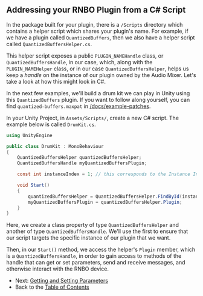 ## Addressing your RNBO Plugin from a C# Script

In the package built for your plugin, there is a `/Scripts` directory which contains a helper script which shares your plugin's name. For example, if we have a plugin called `QuantizedBuffers`, then we also have a helper script called `QuantizedBuffersHelper.cs`.

This helper script exposes a public `PLUGIN_NAMEHandle` class, or `QuantizedBuffersHandle`, in our case, which, along with the `PLUGIN_NAMEHelper` class, or in our case `QuantizedBuffersHelper`, helps us keep a *handle* on the instance of our plugin owned by the Audio Mixer. Let's take a look at how this might look in C#.

In the next few examples, we'll build a drum kit we can play in Unity using this `QuantizedBuffers` plugin. If you want to follow along yourself, you can find `quantized-buffers.maxpat` in [/docs/example-patches](./example-patches/).

In your Unity Project, in `Assets/Scripts/`, create a new C# script. The example below is called `DrumKit.cs`.

```c#
using UnityEngine

public class DrumKit : MonoBehaviour
{
    QuantizedBuffersHelper quantizedBuffersHelper;
    QuantizedBuffersHandle myQuantizedBuffersPlugin;

    const int instanceIndex = 1; // this corresponds to the Instance Index key we set in the mixer

    void Start()
    {
        quantizedBuffersHelper = QuantizedBuffersHelper.FindById(instanceIndex);
        myQuantizedBuffersPlugin = quantizedBuffersHelper.Plugin;
    }
}
```

Here, we create a class property of type `QuantizedBuffersHelper` and another of type `QuantizedBuffersHandle`. We'll use the first to ensure that our script targets the specific instance of our plugin that we want. 

Then, in our `Start()` method, we access the helper's `Plugin` member, which is a `QuantizedBuffersHandle`, in order to gain access to methods of the handle that can get or set parameters, send and receive messages, and otherwise interact with the RNBO device.

- Next: [Getting and Setting Parameters](PARAMETERS.md)
- Back to the [Table of Contents](RNBO_IN_UNITY.md#table-of-contents)